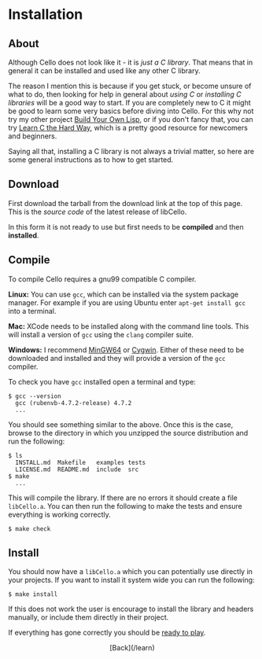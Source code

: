 
  <div class="row">
  <div class="col-xs-2 col-md-2"></div>
  <div class="col-xs-8 col-md-8">

# Installation
  
## About

Although Cello does not look like it - it is _just a C library_. That means 
that in general it can be installed and used like any other C library.

The reason I mention this is because if you get stuck, or become unsure of what 
to do, then looking for help in general about _using C_ or 
_installing C libraries_ will be a good way to start. If you are completely new 
to C it might be good to learn some very basics before diving into Cello. For 
this why not try my other project 
[Build Your Own Lisp](http://www.buildyourownlisp.com/), or if you don't fancy 
that, you can try 
[Learn C the Hard Way](http://c.learncodethehardway.org/book/), which is a 
pretty good resource for newcomers and beginners.

Saying all that, installing a C library is not always a trivial matter, so here 
are some general instructions as to how to get started.


## Download

First download the tarball from the download link at the top of this page. This 
is the _source code_ of the latest release of libCello.

In this form it is not ready to use but first needs to be __compiled__ and 
then __installed__.

## Compile

To compile Cello requires a gnu99 compatible C compiler.

__Linux:__ You can use `gcc`, which can be installed via the system package 
manager. For example if you are using Ubuntu enter `apt-get install gcc` into a 
terminal.

__Mac:__ XCode needs to be installed along with the command line tools. This 
will install a version of `gcc` using the `clang` compiler suite.

__Windows:__ I recommend [MinGW64](http://mingw-w64.sourceforge.net/) or 
[Cygwin](http://www.cygwin.com/). Either of these need to be downloaded and 
installed and they will provide a version of the `gcc` compiler. 

To check you have `gcc` installed open a terminal and type:

    $ gcc --version
      gcc (rubenvb-4.7.2-release) 4.7.2
      ...

You should see something similar to the above. Once this is the case, browse to 
the directory in which you unzipped the source distribution and run the 
following:
    
    $ ls
      INSTALL.md  Makefile   examples tests
      LICENSE.md  README.md  include  src   
    $ make
      ...
    
This will compile the library. If there are no errors it should create a file 
`libCello.a`. You can then run the following to make the tests and ensure 
everything is working correctly.

    $ make check
    
    
## Install

You should now have a `libCello.a` which you can potentially use directly in 
your projects. If you want to install it system wide you can run the following:

    $ make install

If this does not work the user is encourage to install the library and headers 
manually, or include them directly in their project.

If everything has gone correctly you should be 
[ready to play](/learn/cello-world).

  <p style="text-align:center;">
[Back](/learn)
  </p>

  </div>
  <div class="col-xs-2 col-md-2"></div>
  </div>

